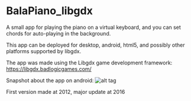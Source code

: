 # BalaPiano_libgdx
A small app for playing the piano on a virtual keyboard, and you can set chords for auto-playing in the background.

This app can be deployed for desktop, android, html5, and possibly other platforms supported by libgdx.

The app was made using the Libgdx game development framework:
https://libgdx.badlogicgames.com/

Snapshot about the app on android:
![alt tag](https://cloud.githubusercontent.com/assets/3685997/16310050/47778dc2-396b-11e6-9383-317d7f4e29a7.png)

First version made at 2012, major update at 2016
